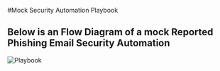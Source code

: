 #Mock Security Automation Playbook

## Below is an Flow Diagram of a mock Reported Phishing Email Security Automation

![Playbook](../assets/arch.draw.io.ph)
